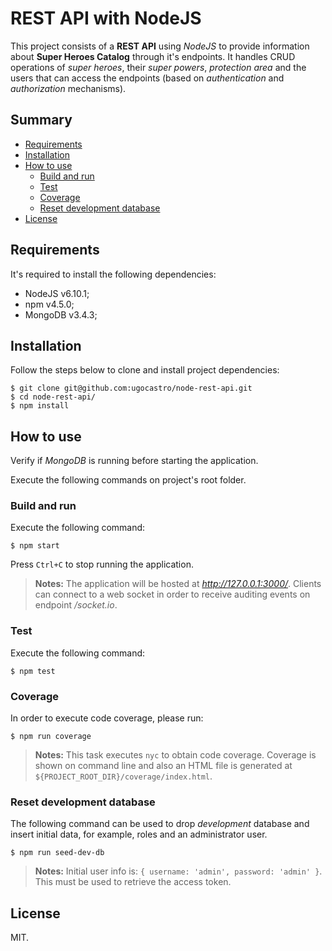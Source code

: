 # REST API with NodeJS

This project consists of a **REST API** using _NodeJS_ to provide information about **Super Heroes Catalog** through it's endpoints. It handles CRUD operations of _super heroes_, their _super powers_, _protection area_ and the users that can access the endpoints (based on _authentication_ and _authorization_ mechanisms).

## Summary
* [Requirements](#requirements)
* [Installation](#installation)
* [How to use](#how-to-use)
  * [Build and run](#build-and-run)
  * [Test](#test)
  * [Coverage](#coverage)
  * [Reset development database](#reset-development-database)
* [License](#license)

## Requirements
It's required to install the following dependencies:
 * NodeJS v6.10.1;
 * npm v4.5.0;
 * MongoDB v3.4.3;

## Installation
Follow the steps below to clone and install project dependencies:
```
$ git clone git@github.com:ugocastro/node-rest-api.git
$ cd node-rest-api/
$ npm install
```

## How to use
Verify if _MongoDB_ is running before starting the application.
<p>Execute the following commands on project's root folder.

### Build and run
Execute the following command:
```
$ npm start
```
Press `Ctrl+C` to stop running the application.

> **Notes:** The application will be hosted at *http://127.0.0.1:3000/*. Clients can connect to a web socket in order to receive auditing events on endpoint */socket.io*.

### Test
Execute the following command:
```
$ npm test
```

### Coverage
In order to execute code coverage, please run:
```
$ npm run coverage
```

> **Notes:** This task executes `nyc` to obtain code coverage.
> Coverage is shown on command line and also an HTML file is generated at `${PROJECT_ROOT_DIR}/coverage/index.html`.

### Reset development database
The following command can be used to drop _development_ database and insert initial data, for example, roles and an administrator user.
```
$ npm run seed-dev-db
```

> **Notes:** Initial user info is: `{ username: 'admin', password: 'admin' }`. This must be used to retrieve the access token.

## License
MIT.
